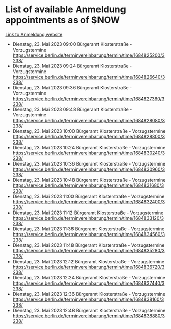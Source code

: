 # List of available Anmeldung appointments as of $NOW
[Link to Anmeldung website](https://service.berlin.de/terminvereinbarung/termin/tag.php?termin=1&anliegen[]=120686&dienstleisterlist=122210,122217,327316,122219,327312,122227,327314,122231,327346,122243,327348,122254,122252,329742,122260,329745,122262,329748,122271,327278,122273,327274,122277,327276,330436,122280,327294,122282,327290,122284,327292,122291,327270,122285,327266,122286,327264,122296,327268,150230,329760,122297,327286,122294,327284,122312,329763,122314,329775,122304,327330,122311,327334,122309,327332,317869,122281,327352,122279,329772,122283,122276,327324,122274,327326,122267,329766,122246,327318,122251,327320,122257,327322,122208,327298,122226,327300&herkunft=http%3A%2F%2Fservice.berlin.de%2Fdienstleistung%2F120686%2F)
- Dienstag, 23. Mai 2023 09:00 Bürgeramt Klosterstraße - Vorzugstermine https://service.berlin.de/terminvereinbarung/termin/time/1684825200/3238/
- Dienstag, 23. Mai 2023 09:24 Bürgeramt Klosterstraße - Vorzugstermine https://service.berlin.de/terminvereinbarung/termin/time/1684826640/3238/
- Dienstag, 23. Mai 2023 09:36 Bürgeramt Klosterstraße - Vorzugstermine https://service.berlin.de/terminvereinbarung/termin/time/1684827360/3238/
- Dienstag, 23. Mai 2023 09:48 Bürgeramt Klosterstraße - Vorzugstermine https://service.berlin.de/terminvereinbarung/termin/time/1684828080/3238/
- Dienstag, 23. Mai 2023 10:00 Bürgeramt Klosterstraße - Vorzugstermine https://service.berlin.de/terminvereinbarung/termin/time/1684828800/3238/
- Dienstag, 23. Mai 2023 10:24 Bürgeramt Klosterstraße - Vorzugstermine https://service.berlin.de/terminvereinbarung/termin/time/1684830240/3238/
- Dienstag, 23. Mai 2023 10:36 Bürgeramt Klosterstraße - Vorzugstermine https://service.berlin.de/terminvereinbarung/termin/time/1684830960/3238/
- Dienstag, 23. Mai 2023 10:48 Bürgeramt Klosterstraße - Vorzugstermine https://service.berlin.de/terminvereinbarung/termin/time/1684831680/3238/
- Dienstag, 23. Mai 2023 11:00 Bürgeramt Klosterstraße - Vorzugstermine https://service.berlin.de/terminvereinbarung/termin/time/1684832400/3238/
- Dienstag, 23. Mai 2023 11:12 Bürgeramt Klosterstraße - Vorzugstermine https://service.berlin.de/terminvereinbarung/termin/time/1684833120/3238/
- Dienstag, 23. Mai 2023 11:36 Bürgeramt Klosterstraße - Vorzugstermine https://service.berlin.de/terminvereinbarung/termin/time/1684834560/3238/
- Dienstag, 23. Mai 2023 11:48 Bürgeramt Klosterstraße - Vorzugstermine https://service.berlin.de/terminvereinbarung/termin/time/1684835280/3238/
- Dienstag, 23. Mai 2023 12:12 Bürgeramt Klosterstraße - Vorzugstermine https://service.berlin.de/terminvereinbarung/termin/time/1684836720/3238/
- Dienstag, 23. Mai 2023 12:24 Bürgeramt Klosterstraße - Vorzugstermine https://service.berlin.de/terminvereinbarung/termin/time/1684837440/3238/
- Dienstag, 23. Mai 2023 12:36 Bürgeramt Klosterstraße - Vorzugstermine https://service.berlin.de/terminvereinbarung/termin/time/1684838160/3238/
- Dienstag, 23. Mai 2023 12:48 Bürgeramt Klosterstraße - Vorzugstermine https://service.berlin.de/terminvereinbarung/termin/time/1684838880/3238/
